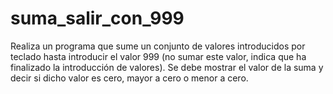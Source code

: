 # suma_salir_con_999
Realiza un programa que sume un conjunto de valores introducidos por teclado hasta introducir el valor 999 (no sumar este valor, indica que ha finalizado la introducción de valores). Se debe mostrar el valor de la suma y decir si dicho valor es cero, mayor a cero o menor a cero.
